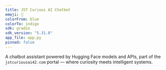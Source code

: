 ```yaml
---
title: JST Curious AI Chatbot
emoji: 🤖
colorFrom: blue
colorTo: indigo
sdk: gradio
sdk_version: "5.31.0"
app_file: app.py
pinned: false
---
```


A chatbot assistant powered by Hugging Face models and APIs, part of the `jstcuriousai42.com` portal — where curiosity meets intelligent systems.

